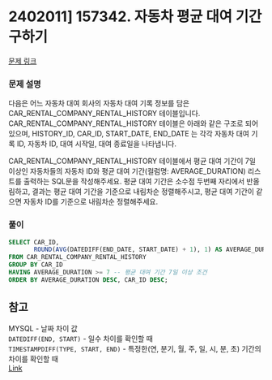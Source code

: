 # 2402011] 157342. 자동차 평균 대여 기간 구하기

[문제 링크](https://school.programmers.co.kr/learn/courses/30/lessons/157342)

### 문제 설명
다음은 어느 자동차 대여 회사의 자동차 대여 기록 정보를 담은 CAR_RENTAL_COMPANY_RENTAL_HISTORY 테이블입니다. CAR_RENTAL_COMPANY_RENTAL_HISTORY 테이블은 아래와 같은 구조로 되어있으며, HISTORY_ID, CAR_ID, START_DATE, END_DATE 는 각각 자동차 대여 기록 ID, 자동차 ID, 대여 시작일, 대여 종료일을 나타냅니다.  

CAR_RENTAL_COMPANY_RENTAL_HISTORY 테이블에서 평균 대여 기간이 7일 이상인 자동차들의 자동차 ID와 평균 대여 기간(컬럼명: AVERAGE_DURATION) 리스트를 출력하는 SQL문을 작성해주세요. 평균 대여 기간은 소수점 두번째 자리에서 반올림하고, 결과는 평균 대여 기간을 기준으로 내림차순 정렬해주시고, 평균 대여 기간이 같으면 자동차 ID를 기준으로 내림차순 정렬해주세요.

### 풀이
```sql
SELECT CAR_ID,
       ROUND(AVG(DATEDIFF(END_DATE, START_DATE) + 1), 1) AS AVERAGE_DURATION
FROM CAR_RENTAL_COMPANY_RENTAL_HISTORY
GROUP BY CAR_ID
HAVING AVERAGE_DURATION >= 7 -- 평균 대여 기간 7일 이상 조건
ORDER BY AVERAGE_DURATION DESC, CAR_ID DESC;
```

## 참고
MYSQL - 날짜 차이 값  
`DATEDIFF(END, START)` - 일수 차이를 확인할 때  
`TIMESTAMPDIFF(TYPE, START, END)` - 특정한(연, 분기, 월, 주, 일, 시, 분, 초) 기간의 차이를 확인할 때  
[Link](https://extbrain.tistory.com/78)
